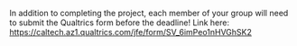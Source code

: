 In addition to completing the project, each member of your group will need to submit the Qualtrics form before the deadline! Link here: https://caltech.az1.qualtrics.com/jfe/form/SV_6imPeo1nHVGhSK2